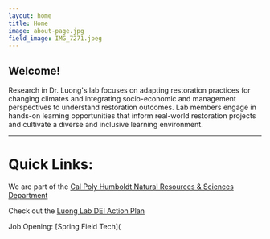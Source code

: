 ```yaml
---
layout: home
title: Home
image: about-page.jpg
field_image: IMG_7271.jpeg
---
```

Welcome! 
---
Research in Dr. Luong's lab focuses on adapting restoration practices for changing climates and integrating socio-economic and management perspectives to understand restoration outcomes. Lab members engage in hands-on learning opportunities that inform real-world restoration projects and cultivate a diverse and inclusive learning environment. 

---
# Quick Links:

We are part of the [Cal Poly Humboldt Natural Resources & Sciences Department](https://cnrs.humboldt.edu/)

Check out the [Luong Lab DEI Action Plan](https://docs.google.com/document/d/1RVHRP_jJqwDWBOIRaE78yCK5Q4iO7_UxVKMFNqwbh6c/edit?usp=sharing)

Job Opening: [Spring Field Tech](
